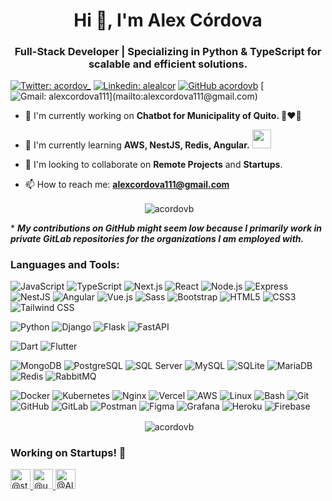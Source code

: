 <h1 align="center">Hi 👋, I'm Alex Córdova</h1>
<h3 align="center">Full-Stack Developer | Specializing in Python & TypeScript for scalable and efficient solutions.</h3>

[![Twitter: acordov_](https://img.shields.io/twitter/follow/acordov_?style=social)](https://x.com/acordov_)
[![Linkedin: alealcor](https://img.shields.io/badge/-alealcor-blue?style=flat-square&logo=Linkedin&logoColor=white&link=https://www.linkedin.com/in/alealcor/)](https://www.linkedin.com/in/alealcor/)
[![GitHub acordovb](https://img.shields.io/github/followers/acordovb?label=follow&style=social)](https://github.com/acordovb)
[![Gmail: alexcordova111](https://img.shields.io/badge/-alexcordova111-red?style=flat-square&logo=Gmail&logoColor=white&link=mailto:)](mailto:alexcordova111@gmail.com)

- 🔭 I'm currently working on **Chatbot for Municipality of Quito. 💙❤️💙**

- 🌱 I'm currently learning **AWS, NestJS, Redis, Angular.** <img src="https://media1.giphy.com/media/v1.Y2lkPTc5MGI3NjExdXQxbGdxdDBieWcwYmV0Yjh0Z2hnMml1a3pkNDA2ZTZueWJ1Ym5ieiZlcD12MV9pbnRlcm5hbF9naWZfYnlfaWQmY3Q9cw/j0HjChGV0J44KrrlGv/giphy.webp" width="30">

- 👯 I'm looking to collaborate on **Remote Projects** and **Startups**.

- 📫 How to reach me: **[alexcordova111@gmail.com](mailto:alexcordova111@gmail.com)**

<div align="center">
<p>&nbsp;<img align="center" src="https://github-readme-stats.vercel.app/api?username=acordovb&show_icons=true&locale=en" alt="acordovb" /></p>
</div>

\* **_My contributions on GitHub might seem low because I primarily work in private GitLab repositories for the organizations I am employed with._**

<h3 align="left">Languages and Tools:</h3>

![JavaScript](https://img.shields.io/badge/Code-JavaScript-informational?style=flat&logo=javascript&color=F7DF1E)
![TypeScript](https://img.shields.io/badge/Code-TypeScript-informational?style=flat&logo=typescript&color=3178C6)
![Next.js](https://img.shields.io/badge/Framework-Next.js-informational?style=flat&logo=next.js&color=000000)
![React](https://img.shields.io/badge/Code-React-informational?style=flat&logo=react&color=61DAFB)
![Node.js](https://img.shields.io/badge/Code-Node.js-informational?style=flat&logo=node.js&color=339933)
![Express](https://img.shields.io/badge/Framework-Express-informational?style=flat&logo=express&color=000000)
![NestJS](https://img.shields.io/badge/Framework-NestJS-informational?style=flat&logo=nestjs&color=E0234E)
![Angular](https://img.shields.io/badge/Framework-Angular-informational?style=flat&logo=angular&color=DD0031)
![Vue.js](https://img.shields.io/badge/Framework-Vue.js-informational?style=flat&logo=vue.js&color=4FC08D)
![Sass](https://img.shields.io/badge/Style-Sass-information?style=flat&logo=sass&color=CC6699)
![Bootstrap](https://img.shields.io/badge/Style-Bootstrap-information?style=flat&logo=bootstrap&color=7952B3)
![HTML5](https://img.shields.io/badge/Markup-HTML5-information?style=flat&logo=html5&color=E34F26)
![CSS3](https://img.shields.io/badge/Style-CSS3-information?style=flat&logo=css3&color=1572B6)
![Tailwind CSS](https://img.shields.io/badge/Style-TailwindCSS-information?style=flat&logo=tailwind-css&color=38B2AC)

![Python](https://img.shields.io/badge/Code-Python-informational?style=flat&logo=python&color=3776AB)
![Django](https://img.shields.io/badge/Framework-Django-informational?style=flat&logo=django&color=092E20)
![Flask](https://img.shields.io/badge/Framework-Flask-informational?style=flat&logo=flask&color=000000)
![FastAPI](https://img.shields.io/badge/Framework-FastAPI-informational?style=flat&logo=fastapi&color=009688)

![Dart](https://img.shields.io/badge/Code-Dart-informational?style=flat&logo=dart&color=0175C2)
![Flutter](https://img.shields.io/badge/Framework-Flutter-informational?style=flat&logo=flutter&color=02569B)

![MongoDB](https://img.shields.io/badge/Database-MongoDB-informational?style=flat&logo=mongodb&color=47A248)
![PostgreSQL](https://img.shields.io/badge/Database-PostgreSQL-informational?style=flat&logo=postgresql&color=336791)
![SQL Server](https://img.shields.io/badge/Database-SQLServer-informational?style=flat&logo=microsoft-sql-server&color=CC2927)
![MySQL](https://img.shields.io/badge/Database-MySQL-informational?style=flat&logo=mysql&color=4479A1)
![SQLite](https://img.shields.io/badge/Database-SQLite-informational?style=flat&logo=sqlite&color=003B57)
![MariaDB](https://img.shields.io/badge/Database-MariaDB-informational?style=flat&logo=mariadb&color=003545)
![Redis](https://img.shields.io/badge/Database-Redis-informational?style=flat&logo=redis&color=DC382D)
![RabbitMQ](https://img.shields.io/badge/Queue-RabbitMQ-informational?style=flat&logo=rabbitmq&color=FF6600)

![Docker](https://img.shields.io/badge/Container-Docker-informational?style=flat&logo=docker&color=2496ED)
![Kubernetes](https://img.shields.io/badge/Container-Kubernetes-informational?style=flat&logo=kubernetes&color=326CE5)
![Nginx](https://img.shields.io/badge/Server-Nginx-informational?style=flat&logo=nginx&color=009639)
![Vercel](https://img.shields.io/badge/Deployment-Vercel-informational?style=flat&logo=vercel&color=000000)
![AWS](https://img.shields.io/badge/Cloud-AWS-informational?style=flat&logo=amazon-aws&color=232F3E)
![Linux](https://img.shields.io/badge/System-Linux-informational?style=flat&logo=linux&color=FCC624)
![Bash](https://img.shields.io/badge/Shell-Bash-informational?style=flat&logo=gnu-bash&color=4EAA25)
![Git](https://img.shields.io/badge/VersionControl-Git-informational?style=flat&logo=git&color=F05032)
![GitHub](https://img.shields.io/badge/VersionControl-GitHub-informational?style=flat&logo=github&color=181717)
![GitLab](https://img.shields.io/badge/VersionControl-GitLab-informational?style=flat&logo=gitlab&color=FCA121)
![Postman](https://img.shields.io/badge/Tool-Postman-information?style=flat&logo=postman&color=FF6C37)
![Figma](https://img.shields.io/badge/Design-Figma-informational?style=flat&logo=figma&color=F24E1E)
![Grafana](https://img.shields.io/badge/Monitoring-Grafana-informational?style=flat&logo=grafana&color=F46800)
![Heroku](https://img.shields.io/badge/Deployment-Heroku-informational?style=flat&logo=heroku&color=430098)
![Firebase](https://img.shields.io/badge/Database-Firebase-informational?style=flat&logo=firebase&color=FFCA28)

<div align="center">
<p>&nbsp;<img align="center" src="https://github-readme-stats.vercel.app/api/top-langs?username=acordovb&show_icons=true&locale=en&layout=compact" alt="acordovb" /></p>
</div>

<h3 align="left">Working on Startups! 🚀</h3>

<a aria-label="stam-labs" itemprop="follows" class="avatar-group-item" data-hovercard-type="organization" data-octo-click="hovercard-link-click" data-octo-dimensions="link_type:self" data-hydro-click="{&quot;event_type&quot;:&quot;user_profile.click&quot;,&quot;payload&quot;:{&quot;profile_user_id&quot;:33164007,&quot;target&quot;:&quot;MEMBER_ORGANIZATION_AVATAR&quot;,&quot;user_id&quot;:33164007,&quot;originating_url&quot;:&quot;https://github.com/acordovb&quot;}}" data-hydro-click-hmac="bf7e2b33fda10468762dbbcb07509f951914ba7b47eae97427b4ff206519daa5" href="/stam-labs">
      <img src="https://avatars.githubusercontent.com/u/79854957?s=64&amp;v=4" alt="@stam-labs" size="32" height="32" width="32" data-view-component="true" class="avatar">
</a>
<a aria-label="untrip" itemprop="follows" class="avatar-group-item" data-hovercard-type="organization"  data-octo-click="hovercard-link-click" data-octo-dimensions="link_type:self" data-hydro-click="{&quot;event_type&quot;:&quot;user_profile.click&quot;,&quot;payload&quot;:{&quot;profile_user_id&quot;:33164007,&quot;target&quot;:&quot;MEMBER_ORGANIZATION_AVATAR&quot;,&quot;user_id&quot;:33164007,&quot;originating_url&quot;:&quot;https://github.com/acordovb&quot;}}" data-hydro-click-hmac="bf7e2b33fda10468762dbbcb07509f951914ba7b47eae97427b4ff206519daa5" href="/untrip">
      <img src="https://avatars.githubusercontent.com/u/109124585?s=64&amp;v=4" alt="@untrip" size="32" height="32" width="32" data-view-component="true" class="avatar">
</a>
<a aria-label="Alumtu" itemprop="follows" class="avatar-group-item" data-hovercard-type="organization"  data-octo-click="hovercard-link-click" data-octo-dimensions="link_type:self" data-hydro-click="{&quot;event_type&quot;:&quot;user_profile.click&quot;,&quot;payload&quot;:{&quot;profile_user_id&quot;:33164007,&quot;target&quot;:&quot;MEMBER_ORGANIZATION_AVATAR&quot;,&quot;user_id&quot;:33164007,&quot;originating_url&quot;:&quot;https://github.com/acordovb&quot;}}" data-hydro-click-hmac="bf7e2b33fda10468762dbbcb07509f951914ba7b47eae97427b4ff206519daa5" href="/Alumtu">
      <img src="https://avatars.githubusercontent.com/u/153480820?s=64&amp;v=4" alt="@Alumtu" size="32" height="32" width="32" data-view-component="true" class="avatar">
</a>
